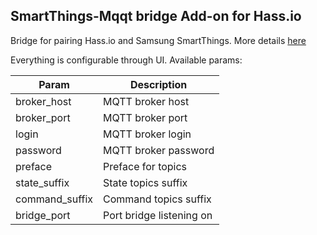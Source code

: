 ## SmartThings-Mqqt bridge Add-on for Hass.io

 Bridge for pairing Hass.io and Samsung SmartThings. More details [here](https://github.com/stjohnjohnson/smartthings-mqtt-bridge)

Everything is configurable through UI. Available params:

| Param          | Description              |
|----------------|--------------------------|
| broker_host    | MQTT broker host         |
| broker_port    | MQTT broker port         |
| login          | MQTT broker login        |
| password       | MQTT broker password     |
| preface        | Preface for topics       |
| state_suffix   | State topics suffix      |
| command_suffix | Command topics suffix    |
| bridge_port    | Port bridge listening on |

